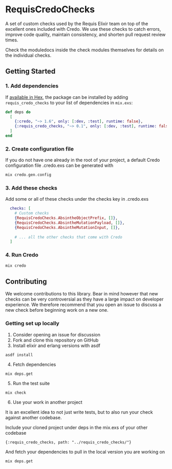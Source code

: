 # RequisCredoChecks

A set of custom checks used by the Requis Elixir team on top of the excellent ones included with Credo. We use these checks to catch errors, improve code quality, maintain consistency, and shorten pull request review times.

Check the moduledocs inside the check modules themselves for details on the individual checks.

## Getting Started

### 1. Add dependencies

If [available in Hex](https://hex.pm/docs/publish), the package can be installed
by adding `requis_credo_checks` to your list of dependencies in `mix.exs`:

```elixir
def deps do
  [
    {:credo, "~> 1.6", only: [:dev, :test], runtime: false},
    {:requis_credo_checks, "~> 0.1", only: [:dev, :test], runtime: false}
  ]
end
```

### 2. Create configuration file
If you do not have one already in the root of your project, a default Credo configuration file .credo.exs can be generated with

```elixir
mix credo.gen.config
```

### 3. Add these checks
Add some or all of these checks under the checks key in .credo.exs

```elixir
  checks: [
    # Custom checks
    {RequisCredoChecks.AbsintheObjectPrefix, []},
    {RequisCredoChecks.AbsintheMutationPayload, []},
    {RequisCredoChecks.AbsintheMutationInput, []},
    
    # ... all the other checks that come with Credo
  ]
```

### 4. Run Credo

```elixir
mix credo
```

## Contributing

We welcome contributions to this library. Bear in mind however that new checks can be very controversial as they have a large impact on developer experience. We therefore recommend that you open an issue to discuss a new check before beginning work on a new one.

### Getting set up locally

1. Consider opening an issue for discussion
2. Fork and clone this repository on GitHub
3. Install elixir and erlang versions with asdf

```
asdf install
```

4. Fetch dependencies

```
mix deps.get
```

5. Run the test suite

```
mix check
```

6. Use your work in another project

It is an excellent idea to not just write tests, but to also run your check against another codebase.

Include your cloned project under deps in the mix.exs of your other codebase

```
{:requis_credo_checks, path: "../requis_credo_checks/"}
```

And fetch your dependencies to pull in the local version you are working on

```
mix deps.get
```

